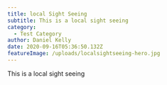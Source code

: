 ```yaml
---
title: local Sight Seeing
subtitle: This is a local sight seeing
category:
  - Test Category
author: Daniel Kelly
date: 2020-09-16T05:36:50.132Z
featureImage: /uploads/localsightseeing-hero.jpg
---
```

This is a local sight seeing